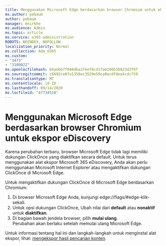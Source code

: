 ```yaml
---
title: Menggunakan Microsoft Edge berdasarkan browser Chromium untuk ekspor eDiscovery
ms.author: pebaum
author: pebaum
manager: mnirkhe
ms.audience: Admin
ms.topic: article
ms.service: o365-administration
ROBOTS: NOINDEX, NOFOLLOW
localization_priority: Normal
ms.collection: Adm_O365
ms.custom:
- "3473"
- "3100022"
ms.openlocfilehash: 64aebb7f048dba37eef8cd1fa6286b36823d3f0f
ms.sourcegitcommit: c6692ce0fa1358ec3529e59ca0ecdfdea4cdc759
ms.translationtype: MT
ms.contentlocale: id-ID
ms.lasthandoff: 09/14/2020
ms.locfileid: "47734518"
---
```

# <a name="using-microsoft-edge-based-on-chromium-browsers-for-ediscovery-export"></a>Menggunakan Microsoft Edge berdasarkan browser Chromium untuk ekspor eDiscovery

Karena perubahan terbaru, browser Microsoft Edge tidak lagi memiliki dukungan ClickOnce yang diaktifkan secara default. Untuk terus menggunakan alat ekspor Microsoft 365 eDiscovery, Anda akan perlu menggunakan Microsoft Internet Explorer atau mengaktifkan dukungan ClickOnce di Microsoft Edge. 

Untuk mengaktifkan dukungan ClickOnce di Microsoft Edge berdasarkan Chromium: 
1. Di browser Microsoft Edge Anda, kunjungi edge://flags/#edge-klik-sekali.
2. Untuk opsi dukungan ClickOnce, Ubah nilai dari **default** atau **nonaktif** untuk **diaktifkan**. 
3. Di bagian bawah jendela browser, pilih **mulai ulang**. <br>
 Perubahan akan berlaku setelah memulai ulang Microsoft Edge. 

Untuk informasi tentang hal ini dan langkah-langkah untuk menginstal alat ekspor, lihat: [ mengekspor hasil pencarian konten](https://docs.microsoft.com/microsoft-365/compliance/export-search-results).